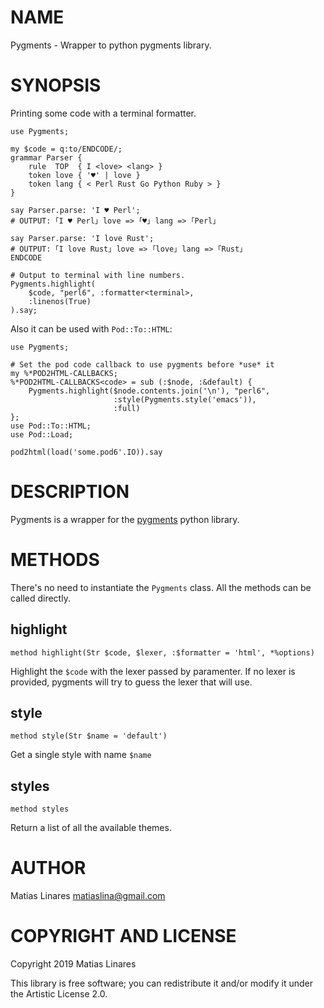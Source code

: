 NAME
====

Pygments - Wrapper to python pygments library.

SYNOPSIS
========

Printing some code with a terminal formatter.

    use Pygments;

    my $code = q:to/ENDCODE/;
    grammar Parser {
        rule  TOP  { I <love> <lang> }
        token love { '♥' | love }
        token lang { < Perl Rust Go Python Ruby > }
    }

    say Parser.parse: 'I ♥ Perl';
    # OUTPUT: ｢I ♥ Perl｣ love => ｢♥｣ lang => ｢Perl｣

    say Parser.parse: 'I love Rust';
    # OUTPUT: ｢I love Rust｣ love => ｢love｣ lang => ｢Rust｣
    ENDCODE

    # Output to terminal with line numbers.
    Pygments.highlight(
        $code, "perl6", :formatter<terminal>,
        :linenos(True)
    ).say;

Also it can be used with `Pod::To::HTML`:

    use Pygments;

    # Set the pod code callback to use pygments before *use* it
    my %*POD2HTML-CALLBACKS;
    %*POD2HTML-CALLBACKS<code> = sub (:$node, :&default) {
        Pygments.highlight($node.contents.join('\n'), "perl6",
                           :style(Pygments.style('emacs')),
                           :full)
    };
    use Pod::To::HTML;
    use Pod::Load;

    pod2html(load('some.pod6'.IO)).say

DESCRIPTION
===========

Pygments is a wrapper for the [pygments](http://pygments.org) python library.

METHODS
=======

There's no need to instantiate the `Pygments` class. All the methods can be called directly.

highlight
---------

    method highlight(Str $code, $lexer, :$formatter = 'html', *%options)

Highlight the `$code` with the lexer passed by paramenter. If no lexer is provided, pygments will try to guess the lexer that will use.

style
-----

    method style(Str $name = 'default')

Get a single style with name `$name`

styles
------

    method styles

Return a list of all the available themes.

AUTHOR
======

Matias Linares <matiaslina@gmail.com>

COPYRIGHT AND LICENSE
=====================

Copyright 2019 Matias Linares

This library is free software; you can redistribute it and/or modify it under the Artistic License 2.0.

